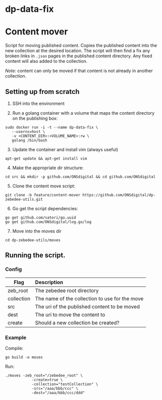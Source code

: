 # dp-data-fix


# Content mover

Script for moving published content. Copies the published content into the new collection at the desired location. 
The script will then find a fix any broken links in `.json` pages in the published content directory. Any fixed content
 will also added to the collection.
 
 _Note:_ content can only be moved if that content is not already in another collection. 

## Setting up from scratch

1. SSH into the environment

2. Run a golang container with a volume that maps the content directory on the publishing box:
```
sudo docker run -i -t --name dp-data-fix \
   --userns=host \
   -v <CONTENT_DIR>:<VOLUME_NAME>:rw \
   golang /bin/bash
```

3. Update the container and install vim (always useful)
```
apt-get update && apt-get install vim
```

4. Make the appropriate dir structure:
```
cd src && mkdir -p github.com/ONSdigital && cd github.com/ONSdigital
```

5. Clone the content move script:
```
git clone -b feature/content-mover https://github.com/ONSdigital/dp-zebedee-utils.git
```

6. Go get the script dependencies:
```
go get github.com/satori/go.uuid
go get github.com/ONSdigital/log.go/log
```

7. Move into the moves dir
```
cd dp-zebedee-utils/moves
```

## Running the script.

### Config

| Flag       | Description                                    |
|------------|:-----------------------------------------------|
| zeb_root   | The zebedee root directory                     |
| collection | The name of the collection to use for the move |
| src        | The uri of the published content to be moved   |
| dest       | The uri to move the content to                 |
| create     | Should a new collection be created?            |

### Example

Compile:
```
go build -o moves
```
Run:
```
./moves -zeb_root="/zebedee_root" \
            -create=true \
            -collection="testCollection" \
            -src="/aaa/bbb/ccc" \
            -dest="/aaa/bbb/ccc/ddd"
```